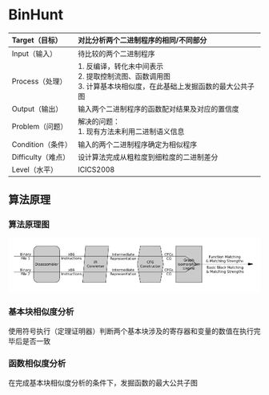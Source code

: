 # BinHunt

| Target（目标）     | 对比分析两个二进制程序的相同/不同部分                        |
| :----------------- | :----------------------------------------------------------- |
| Input（输入）      | 待比较的两个二进制程序                                       |
| Process（处理）    | 1. 反编译，转化未中间表示<br />2. 提取控制流图、函数调用图<br />3. 计算基本块相似度，在此基础上发掘函数的最大公共子图 |
| Output（输出）     | 输入两个二进制程序的函数配对结果及对应的置信度               |
| Problem（问题）    | 解决的问题：<br />1. 现有方法未利用二进制语义信息            |
| Condition（条件）  | 输入的两个二进制程序确定为相似程序                           |
| Difficulty（难点） | 设计算法完成从粗粒度到细粒度的二进制差分                     |
| Level（水平）      | ICICS2008                                                    |

## 算法原理

### 算法原理图

![image-20221110155012164](./image/BinHunt/image-20221110155012164.png)

### 基本块相似度分析

使用符号执行（定理证明器）判断两个基本块涉及的寄存器和变量的数值在执行完毕后是否一致

### 函数相似度分析

在完成基本块相似度分析的条件下，发掘函数的最大公共子图